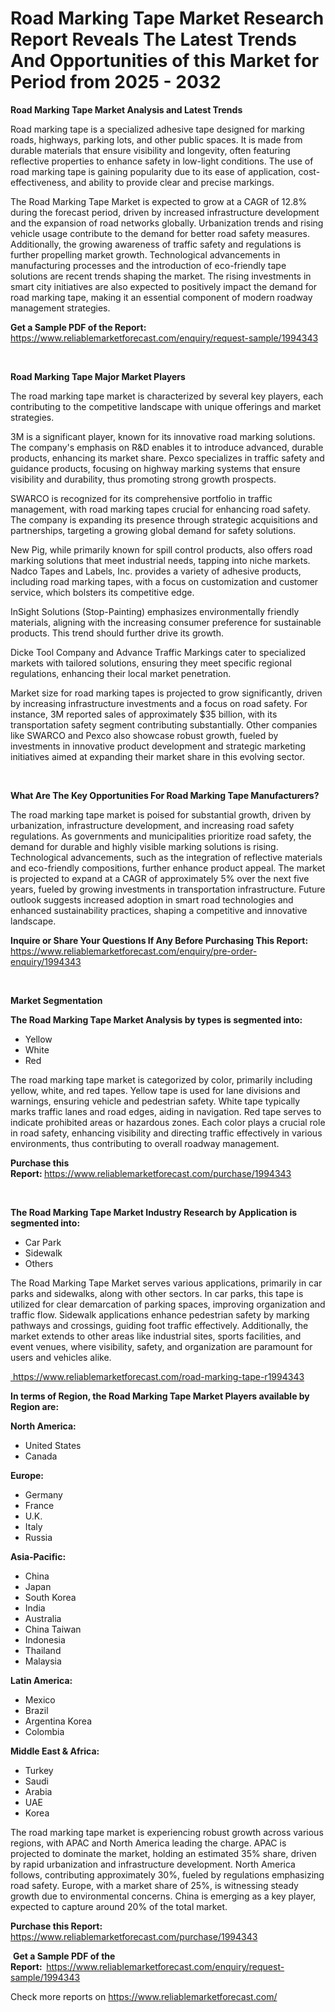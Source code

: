 <p><h1>Road Marking Tape Market Research Report Reveals The Latest Trends And Opportunities of this Market for Period from 2025 - 2032</h1></p><p><strong>Road Marking Tape Market Analysis and Latest Trends</strong></p>
<p><p>Road marking tape is a specialized adhesive tape designed for marking roads, highways, parking lots, and other public spaces. It is made from durable materials that ensure visibility and longevity, often featuring reflective properties to enhance safety in low-light conditions. The use of road marking tape is gaining popularity due to its ease of application, cost-effectiveness, and ability to provide clear and precise markings.</p><p>The Road Marking Tape Market is expected to grow at a CAGR of 12.8% during the forecast period, driven by increased infrastructure development and the expansion of road networks globally. Urbanization trends and rising vehicle usage contribute to the demand for better road safety measures. Additionally, the growing awareness of traffic safety and regulations is further propelling market growth. Technological advancements in manufacturing processes and the introduction of eco-friendly tape solutions are recent trends shaping the market. The rising investments in smart city initiatives are also expected to positively impact the demand for road marking tape, making it an essential component of modern roadway management strategies.</p></p>
<p><strong>Get a Sample PDF of the Report:&nbsp;</strong> <a href="https://www.reliablemarketforecast.com/enquiry/request-sample/1994343?utm_campaign=2949&utm_medium=2&utm_source=Github&utm_content=ia&utm_term=05042025&utm_id=road-marking-tape">https://www.reliablemarketforecast.com/enquiry/request-sample/1994343</a></p>
<p>&nbsp;</p>
<p><strong>Road Marking Tape Major Market Players</strong></p>
<p><p>The road marking tape market is characterized by several key players, each contributing to the competitive landscape with unique offerings and market strategies.</p><p>3M is a significant player, known for its innovative road marking solutions. The company's emphasis on R&D enables it to introduce advanced, durable products, enhancing its market share. Pexco specializes in traffic safety and guidance products, focusing on highway marking systems that ensure visibility and durability, thus promoting strong growth prospects.</p><p>SWARCO is recognized for its comprehensive portfolio in traffic management, with road marking tapes crucial for enhancing road safety. The company is expanding its presence through strategic acquisitions and partnerships, targeting a growing global demand for safety solutions.</p><p>New Pig, while primarily known for spill control products, also offers road marking solutions that meet industrial needs, tapping into niche markets. Nadco Tapes and Labels, Inc. provides a variety of adhesive products, including road marking tapes, with a focus on customization and customer service, which bolsters its competitive edge.</p><p>InSight Solutions (Stop-Painting) emphasizes environmentally friendly materials, aligning with the increasing consumer preference for sustainable products. This trend should further drive its growth.</p><p>Dicke Tool Company and Advance Traffic Markings cater to specialized markets with tailored solutions, ensuring they meet specific regional regulations, enhancing their local market penetration.</p><p>Market size for road marking tapes is projected to grow significantly, driven by increasing infrastructure investments and a focus on road safety. For instance, 3M reported sales of approximately $35 billion, with its transportation safety segment contributing substantially. Other companies like SWARCO and Pexco also showcase robust growth, fueled by investments in innovative product development and strategic marketing initiatives aimed at expanding their market share in this evolving sector.</p></p>
<p>&nbsp;</p>
<p><strong>What Are The Key Opportunities For Road Marking Tape Manufacturers?</strong></p>
<p><p>The road marking tape market is poised for substantial growth, driven by urbanization, infrastructure development, and increasing road safety regulations. As governments and municipalities prioritize road safety, the demand for durable and highly visible marking solutions is rising. Technological advancements, such as the integration of reflective materials and eco-friendly compositions, further enhance product appeal. The market is projected to expand at a CAGR of approximately 5% over the next five years, fueled by growing investments in transportation infrastructure. Future outlook suggests increased adoption in smart road technologies and enhanced sustainability practices, shaping a competitive and innovative landscape.</p></p>
<p><strong>Inquire or Share Your Questions If Any Before Purchasing This Report:</strong> <a href="https://www.reliablemarketforecast.com/enquiry/pre-order-enquiry/1994343?utm_campaign=2949&utm_medium=2&utm_source=Github&utm_content=ia&utm_term=05042025&utm_id=road-marking-tape">https://www.reliablemarketforecast.com/enquiry/pre-order-enquiry/1994343</a></p>
<p>&nbsp;</p>
<p><strong>Market Segmentation</strong></p>
<p><strong>The Road Marking Tape Market Analysis by types is segmented into:</strong></p>
<p><ul><li>Yellow</li><li>White</li><li>Red</li></ul></p>
<p><p>The road marking tape market is categorized by color, primarily including yellow, white, and red tapes. Yellow tape is used for lane divisions and warnings, ensuring vehicle and pedestrian safety. White tape typically marks traffic lanes and road edges, aiding in navigation. Red tape serves to indicate prohibited areas or hazardous zones. Each color plays a crucial role in road safety, enhancing visibility and directing traffic effectively in various environments, thus contributing to overall roadway management.</p></p>
<p><strong>Purchase this Report:&nbsp;</strong><a href="https://www.reliablemarketforecast.com/purchase/1994343?utm_campaign=2949&utm_medium=2&utm_source=Github&utm_content=ia&utm_term=05042025&utm_id=road-marking-tape">https://www.reliablemarketforecast.com/purchase/1994343</a></p>
<p>&nbsp;</p>
<p><strong>The Road Marking Tape Market Industry Research by Application is segmented into:</strong></p>
<p><ul><li>Car Park</li><li>Sidewalk</li><li>Others</li></ul></p>
<p><p>The Road Marking Tape Market serves various applications, primarily in car parks and sidewalks, along with other sectors. In car parks, this tape is utilized for clear demarcation of parking spaces, improving organization and traffic flow. Sidewalk applications enhance pedestrian safety by marking pathways and crossings, guiding foot traffic effectively. Additionally, the market extends to other areas like industrial sites, sports facilities, and event venues, where visibility, safety, and organization are paramount for users and vehicles alike.</p></p>
<p><a href="https://www.reliablemarketforecast.com/road-marking-tape-r1994343?utm_campaign=2949&utm_medium=2&utm_source=Github&utm_content=ia&utm_term=05042025&utm_id=road-marking-tape">&nbsp;https://www.reliablemarketforecast.com/road-marking-tape-r1994343</a></p>
<p><strong>In terms of Region, the Road Marking Tape Market Players available by Region are:</strong></p>
<p>
    <p> <strong> North America: </strong>
        <ul>
            <li>United States</li>
            <li>Canada</li>
        </ul>
        </p> 
    <p> <strong> Europe: </strong>
        <ul>
            <li>Germany</li>
            <li>France</li>
            <li>U.K.</li>
            <li>Italy</li>
            <li>Russia</li>
        </ul>
        </p> 
    <p> <strong> Asia-Pacific: </strong>
        <ul>
            <li>China</li>
            <li>Japan</li>
            <li>South Korea</li>
            <li>India</li>
            <li>Australia</li>
            <li>China Taiwan</li>
            <li>Indonesia</li>
            <li>Thailand</li>
            <li>Malaysia</li>
        </ul>
        </p> 
    <p> <strong> Latin America: </strong>
        <ul>
            <li>Mexico</li>
            <li>Brazil</li>
            <li>Argentina Korea</li>
            <li>Colombia</li>
        </ul>
        </p> 
    <p> <strong> Middle East & Africa: </strong>
        <ul>
            <li>Turkey</li>
            <li>Saudi</li>
            <li>Arabia</li>
            <li>UAE</li>
            <li>Korea</li>
        </ul>
    </p>
    </p>
<p><p>The road marking tape market is experiencing robust growth across various regions, with APAC and North America leading the charge. APAC is projected to dominate the market, holding an estimated 35% share, driven by rapid urbanization and infrastructure development. North America follows, contributing approximately 30%, fueled by regulations emphasizing road safety. Europe, with a market share of 25%, is witnessing steady growth due to environmental concerns. China is emerging as a key player, expected to capture around 20% of the total market.</p></p>
<p><strong>Purchase this Report: </strong><a href="https://www.reliablemarketforecast.com/purchase/1994343?utm_campaign=2949&utm_medium=2&utm_source=Github&utm_content=ia&utm_term=05042025&utm_id=road-marking-tape">https://www.reliablemarketforecast.com/purchase/1994343</a></p>
<p>&nbsp;<strong>Get a Sample PDF of the Report:&nbsp;&nbsp;</strong><a href="https://www.reliablemarketforecast.com/enquiry/request-sample/1994343?utm_campaign=2949&utm_medium=2&utm_source=Github&utm_content=ia&utm_term=05042025&utm_id=road-marking-tape">https://www.reliablemarketforecast.com/enquiry/request-sample/1994343</a></p>
<p><strong></strong></p>
<p>Check more reports on <a href="https://www.reliablemarketforecast.com/?utm_campaign=2949&utm_medium=2&utm_source=Github&utm_content=ia&utm_term=05042025&utm_id=road-marking-tape">https://www.reliablemarketforecast.com/</a></p>